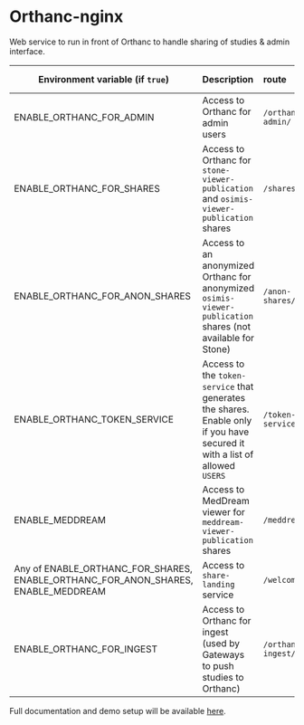 # Orthanc-nginx

Web service to run in front of Orthanc to handle sharing of studies & admin interface.

| Environment variable (if `true`)                                                  | Description                                                                                                                 | route              | redirected to container                            |
|-----------------------------------------------------------------------------------|:----------------------------------------------------------------------------------------------------------------------------|:-------------------|:---------------------------------------------------|
| ENABLE_ORTHANC_FOR_ADMIN                                                          | Access to Orthanc for admin users                                                                                           | `/orthanc-admin/`  | `http://orthanc-for-admin:8042`                    |
| ENABLE_ORTHANC_FOR_SHARES                                                         | Access to Orthanc for `stone-viewer-publication` and `osimis-viewer-publication` shares                                     | `/shares/`         | `http://orthanc-for-shares:8042`                   |
| ENABLE_ORTHANC_FOR_ANON_SHARES                                                    | Access to an anonymized Orthanc for anonymized `osimis-viewer-publication` shares (not available for Stone)                 | `/anon-shares/`    | `http://orthanc-for-anon-shares:8042`              |
| ENABLE_ORTHANC_TOKEN_SERVICE                                                      | Access to the `token-service` that generates the shares.  Enable only if you have secured it with a list of allowed `USERS` | `/token-service/`  | `http://orthanc-token-service:8000`                |
| ENABLE_MEDDREAM                                                                   | Access to MedDream viewer for `meddream-viewer-publication` shares                                                          | `/meddream/`       | `http://meddream:8080`                             |
| Any of ENABLE_ORTHANC_FOR_SHARES, ENABLE_ORTHANC_FOR_ANON_SHARES, ENABLE_MEDDREAM | Access to `share-landing` service                                                                                           | `/welcome/`        | `http://orthanc-share-landing:8000/share-landing/` |
| ENABLE_ORTHANC_FOR_INGEST                                                         | Access to Orthanc for ingest (used by Gateways to push studies to Orthanc)                                                  | `/orthanc-ingest/` | `http://orthanc-for-ingest:8042`                   |


Full documentation and demo setup will be available [here](https://github.com/orthanc-team/orthanc-share/tree/main).
